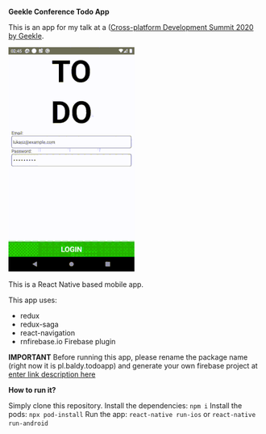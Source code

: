 **Geekle Conference Todo App**

This is an app for my talk at a ([Cross-platform Development Summit 2020 by Geekle](https://crossplatform.geekle.us/).

![Firebase Todo App](todo_app.gif)

This is a React Native based mobile app.

This app uses:

- redux
- redux-saga
- react-navigation
- rnfirebase.io Firebase plugin

**IMPORTANT**
Before running this app, please rename the package name (right now it is pl.baldy.todoapp) and generate your own firebase project at [enter link description here](console.firebase.google.com)

**How to run it?**

Simply clone this repository.
Install the dependencies: `npm i`
Install the pods: `npx pod-install`
Run the app: `react-native run-ios` or `react-native run-android`
